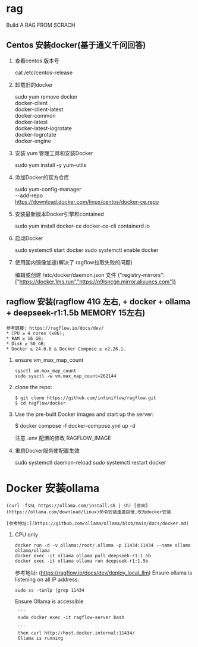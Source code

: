 # rag
Build A RAG FROM SCRACH

## Centos 安装docker(基于通义千问回答)
1. 查看centos 版本号

   cat /etc/centos-release

2. 卸载旧的docker

    sudo yum remove docker \
                    docker-client \
                    docker-client-latest \
                    docker-common \
                    docker-latest \
                    docker-latest-logrotate \
                    docker-logrotate \
                    docker-engine
3. 安装 yum 管理工具和安装Docker

    sudo yum install -y yum-utils

4. 添加Docker的官方仓库

    sudo yum-config-manager \
        --add-repo \
        https://download.docker.com/linux/centos/docker-ce.repo

5. 安装最新版本Docker引擎和contained

    sudo yum install docker-ce docker-ce-cli containerd.io

6. 启动Docker

    sudo systemctl start docker
    sudo systemctl enable docker

7. 使用国内镜像加速(解决了 ragflow拉取失败的问题)

    编辑或创建 /etc/docker/daemon.json 文件
    {"registry-mirrors": ["https://docker.1ms.run","https://n9lsncgn.mirror.aliyuncs.com"]}


## ragflow 安装(ragflow 41G 左右, + docker + ollama + deepseek-r1:1.5b MEMORY 15左右)
    参考链接: https://ragflow.io/docs/dev/
    * CPU ≥ 4 cores (x86);
    * RAM ≥ 16 GB;
    * Disk ≥ 50 GB;
    * Docker ≥ 24.0.0 & Docker Compose ≥ v2.26.1.

1. ensure vm_max_map_count
    ```
    sysctl vm.max_map_count
    sudo sysctl -w vm.max_map_count=262144
    ```
2. clone the repo:
    ```
    $ git clone https://github.com/infiniflow/ragflow.git
    $ cd ragflow/docker
    ```
3. Use the pre-built Docker images and start up the server:

    $ docker compose -f docker-compose.yml up -d

    注意 .env 配置的修改 RAGFLOW_IMAGE 

4. 重启Docker服务使配置生效

    sudo systemctl daemon-reload
    sudo systemctl restart docker

# Docker 安装ollama
    (curl -fsSL https://ollama.com/install.sh | sh) [官网](https://ollama.com/download/linux)命令安装速度巨慢,改为docker安装

    [参考地址:](https://github.com/ollama/ollama/blob/main/docs/docker.md)

1. CPU only
    ```
    docker run -d -v ollama:/root/.ollama -p 11434:11434 --name ollama ollama/ollama
    docker exec -it ollama ollama pull deepseek-r1:1.5b
    docker exec -it ollama ollama run deepseek-r1:1.5b
    ```
    参考地址: (https://ragflow.io/docs/dev/deploy_local_llm)
    Ensure ollama is listening on all IP address:
    ```
    sudo ss -tunlp |grep 11434
    ```
    Ensure Ollama is accessible

        ```
        sudo docker exec -it ragflow-server bash 
        
        ```
        then curl http://host.docker.internal:11434/
        Ollama is running